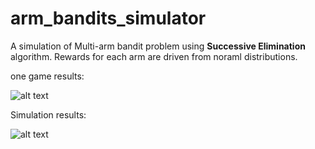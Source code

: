 # arm_bandits_simulator
A simulation of Multi-arm bandit problem using **Successive Elimination** algorithm.
Rewards for each arm are driven from noraml distributions.

one game results:

![alt text](https://github.com/hussam0is/arm_bandits_simulator/blob/main_br/one_game_results.png)




Simulation results:


![alt text](https://github.com/hussam0is/arm_bandits_simulator/blob/main_br/simulation_results.png)

